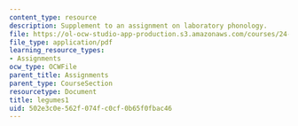 ```yaml
---
content_type: resource
description: Supplement to an assignment on laboratory phonology.
file: https://ol-ocw-studio-app-production.s3.amazonaws.com/courses/24-910-topics-in-linguistic-theory-laboratory-phonology-spring-2007/502e3c0e562f074fc0cf0b65f0fbac46_legumes1.pdf
file_type: application/pdf
learning_resource_types:
- Assignments
ocw_type: OCWFile
parent_title: Assignments
parent_type: CourseSection
resourcetype: Document
title: legumes1
uid: 502e3c0e-562f-074f-c0cf-0b65f0fbac46
---
```

